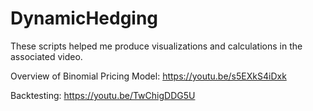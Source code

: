 # DynamicHedging

These scripts helped me produce visualizations and calculations in the associated video.

Overview of Binomial Pricing Model: https://youtu.be/s5EXkS4iDxk

Backtesting: https://youtu.be/TwChigDDG5U
